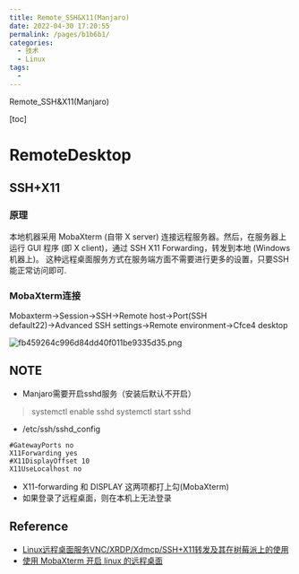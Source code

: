 ```yaml
---
title: Remote_SSH&X11(Manjaro)
date: 2022-04-30 17:20:55
permalink: /pages/b1b6b1/
categories:
  - 技术
  - Linux
tags:
  - 
---
```

Remote_SSH&X11(Manjaro)

[toc]

# RemoteDesktop

## SSH+X11
### 原理
本地机器采用 MobaXterm (自带 X server) 连接远程服务器。然后，在服务器上运行 GUI 程序 (即 X client)，通过 SSH X11 Forwarding，转发到本地 (Windows 机器上)。
这种远程桌面服务方式在服务端方面不需要进行更多的设置，只要SSH能正常访问即可.

### MobaXterm连接
Mobaxterm→Session→SSH→Remote host→Port(SSH default22)→Advanced SSH settings→Remote environment→Cfce4 desktop

![fb459264c996d84dd40f011be9335d35.png](../../_resources/1c969f0d347a4c60be8072561bddb09b.png)

## NOTE
- Manjaro需要开启sshd服务（安装后默认不开启）
> systemctl enable sshd
> systemctl start  sshd
- /etc/ssh/sshd_config
```
#GatewayPorts no
X11Forwarding yes
#X11DisplayOffset 10
X11UseLocalhost no
```
-  X11-forwarding 和 DISPLAY 这两项都打上勾(MobaXterm)
-  如果登录了远程桌面，则在本机上无法登录

## Reference
- [Linux远程桌面服务VNC/XRDP/Xdmcp/SSH+X11转发及其在树莓派上的使用](https://blog.csdn.net/zbgjhy88/article/details/81009222)
- [使用 MobaXterm 开启 linux 的远程桌面](https://blog.csdn.net/freeking101/article/details/90410302)